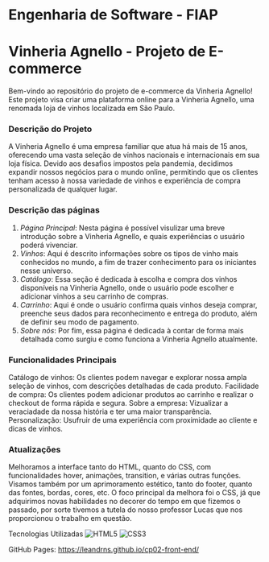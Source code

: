# Engenharia de Software - FIAP
# Vinheria Agnello - Projeto de E-commerce
Bem-vindo ao repositório do projeto de e-commerce da Vinheria Agnello! Este projeto visa criar uma plataforma online para a Vinheria Agnello, uma renomada loja de vinhos localizada em São Paulo.
 
### Descrição do Projeto
A Vinheria Agnello é uma empresa familiar que atua há mais de 15 anos, oferecendo uma vasta seleção de vinhos nacionais e internacionais em sua loja física. Devido aos desafios impostos pela pandemia, 
decidimos expandir nossos negócios para o mundo online, permitindo que os clientes tenham acesso à nossa variedade de vinhos e experiência de compra personalizada de qualquer lugar.
### Descrição das páginas
1) *Página Principal*: Nesta página é possível visulizar uma breve introdução sobre a Vinheria Agnello, e quais experiências o usuário poderá vivenciar.
2) *Vinhos*: Aqui é descrito informações sobre os tipos de vinho mais conhecidos no mundo, a fim de trazer conhecimento para os iniciantes nesse universo.
3) *Catálogo*: Essa seção é dedicada à escolha e compra dos vinhos disponíveis na Vinheria Agnello, onde o usuário pode escolher e adicionar vinhos a seu carrinho de compras.
4) *Carrinho*: Aqui é onde o usuário confirma quais vinhos deseja comprar, preenche seus dados para reconhecimento e entrega do produto, além de definir seu modo de pagamento.
5) *Sobre nós*: Por fim, essa página é dedicada à contar de forma mais detalhada como surgiu e como funciona a Vinheria Agnello atualmente.

### Funcionalidades Principais
Catálogo de vinhos: Os clientes podem navegar e explorar nossa ampla seleção de vinhos, com descrições detalhadas de cada produto.
Facilidade de compra: Os clientes podem adicionar produtos ao carrinho e realizar o checkout de forma rápida e segura.
Sobre a empresa: Vizualizar a veraciadade da nossa história e ter uma maior transparência.
Personalização: Usufruir de uma experiência com proximidade ao cliente e dicas de vinhos.
 
### Atualizações
Melhoramos a interface tanto do HTML, quanto do CSS, com funcionalidades hover, animações, transition, e várias outras funções.
Visamos também por um aprimoramento estético, tanto do footer, quanto das fontes, bordas, cores, etc.
O foco principal da melhora foi o CSS, já que adquirimos novas habilidades no decorer do tempo em que fizemos o passado,
por sorte tivemos a tutela do nosso professor Lucas que nos proporcionou o trabalho em questão.
 
Tecnologias Utilizadas
![HTML5](https://img.shields.io/badge/HTML5-E34F26?style=for-the-badge&logo=html5&logoColor=white)
![CSS3](https://img.shields.io/badge/CSS3-1572B6?style=for-the-badge&logo=css3&logoColor=white)

GitHub Pages: https://leandrns.github.io/cp02-front-end/
